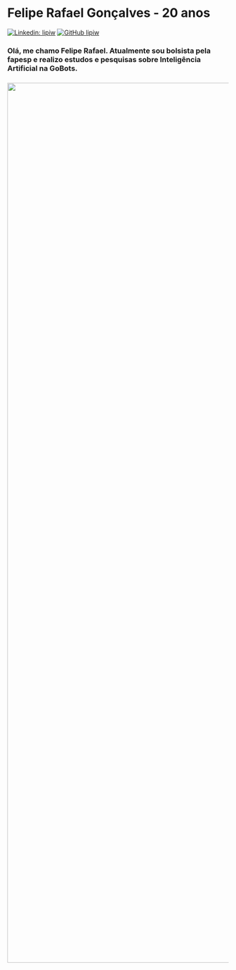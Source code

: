 # Felipe Rafael Gonçalves - 20 anos
[![Linkedin: lipiw](https://img.shields.io/badge/-lipiw-blue?style=flat-square&logo=Linkedin&logoColor=white&link=https://www.linkedin.com/in/lipiw/)](https://www.linkedin.com/in/lipiw/)
[![GitHub lipiw](https://img.shields.io/github/followers/lipiw?label=follow&style=social)](https://github.com/lipiw)

### <p align>Olá, me chamo Felipe Rafael. Atualmente sou bolsista pela fapesp e realizo estudos e pesquisas sobre Inteligência Artificial na GoBots.</p>
### <img src="https://media.giphy.com/media/f3iwJFOVOwuy7K6FFw/giphy.gif" width="2000" heigth="350">
